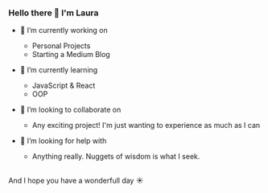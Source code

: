 ### Hello there 👋 I'm Laura



- 🔭 I’m currently working on 
  - Personal Projects
  - Starting a Medium Blog
  
- 🌱 I’m currently learning
  - JavaScript & React
  - OOP
  
- 👯 I’m looking to collaborate on
  - Any exciting project! I'm just wanting to experience as much as I can
  
- 🤔 I’m looking for help with
  - Anything really. Nuggets of wisdom is what I seek.

 <br/>
And I hope you have a wonderfull day ☀️
